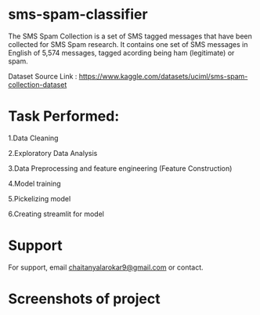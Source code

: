 # sms-spam-classifier

The SMS Spam Collection is a set of SMS tagged messages that have been collected for SMS Spam research. It contains one set of SMS messages in English of 5,574 messages, tagged acording being ham (legitimate) or spam.


Dataset Source Link : https://www.kaggle.com/datasets/uciml/sms-spam-collection-dataset

# Task Performed:
1.Data Cleaning

2.Exploratory Data Analysis

3.Data Preprocessing and feature engineering (Feature Construction)

4.Model training

5.Pickelizing model

6.Creating streamlit for model



# Support
For support, email chaitanyalarokar9@gmail.com or contact.



# Screenshots of project


